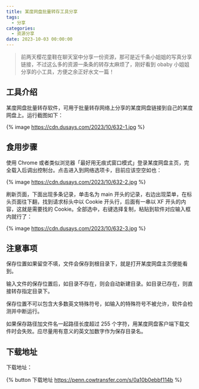 ```yaml
---
title: 某度网盘批量转存工具分享
tags:
  - 分享
categories:
  - 资源分享
date: 2023-10-03 00:00:00
---
```


> 前两天樱花童鞋在聊天室中分享一份资源，那可是近千条小姐姐的写真分享链接，不过这么多的资源一条条的转存太麻烦了，刚好看到 obaby 小姐姐分享的小工具，方便之余正好水文一篇！

<!-- more -->

## 工具介绍

某度网盘批量转存软件，可用于批量转存网络上分享的某度网盘链接到自己的某度网盘上。运行截图如下：

{% image https://cdn.dusays.com/2023/10/632-1.jpg %}

## 食用步骤

使用 Chrome 或者类似浏览器「最好用无痕式窗口模式」登录某度网盘主页，完全载入后调出控制台。点击进入到网络选项卡，目前应该空空如也：

{% image https://cdn.dusays.com/2023/10/632-2.jpg %}

刷新页面，下面出现多条记录，单击名为 main 开头的记录，右边出现菜单，在标头页面往下翻，找到请求标头中以 Cookie 开头行，后面有一串以 XF 开头的内容，这就是需要找的 Cookie。全部选中，右键选择复制，粘贴到软件对应输入框内就行了：

{% image https://cdn.dusays.com/2023/10/632-3.jpg %}

## 注意事项

保存位置如果留空不填，文件会保存到根目录下，就是打开某度网盘主页便能看到。

输入文件的保存位置后，如目录不存在，则会自动新建目录。如目录已存在，则直接转存指定目录下。

保存位置不可以包含大多数英文特殊符号，如输入的特殊符号不被允许，软件会检测并中断运行。

如果保存路径加文件名一起路径长度超过 255 个字符，用某度网盘客户端下载文件时会失败。应尽量用有意义的英文加数字作为保存目录名。

## 下载地址

下载地址：

{% button 下载地址 https://penn.cowtransfer.com/s/0a10b0ebbf114b %}